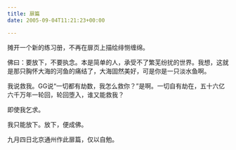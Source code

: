 ```yaml
---
title: 扉篇
date: 2005-09-04T11:21:23+00:00

---
```

摊开一个新的练习册，不再在扉页上描绘绯恻缠绵。

佛曰：要放下，不要执念。本是简单的人，承受不了繁芜纷扰的世界。我想，这就是那只胸怀大海的河鱼的痛结了，大海固然美好，可是你是一只淡水鱼啊。

我说救我。GG说“一切都有劫数，我怎么救你？”是啊。一切自有劫在，五十六亿六千万年一轮回，轮回堕入，谁又能救我？

即使我乞求。

我只能放下。放下，便成佛。

九月四日北京通州作此扉篇，仅以自勉。
